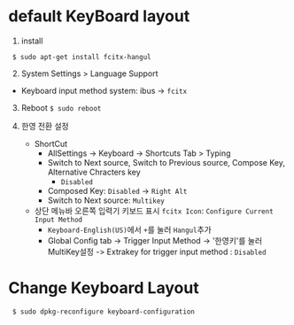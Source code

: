 # default KeyBoard layout
1. install
```
 $ sudo apt-get install fcitx-hangul
```
2. System Settings > Language Support 
 - Keyboard input method system: ibus -> `fcitx`

3. Reboot  `$ sudo reboot`

4. 한영 전환 설정
   - ShortCut 
     * AllSettings -> Keyboard -> Shortcuts Tab > Typing
     * Switch to Next source, Switch to Previous source, Compose Key, Alternative Chracters key
       - `Disabled`
     * Composed Key: `Disabled` -> `Right Alt` 
     * Switch to Next source:  `Multikey`
   - 상단 메뉴바 오른쪽 입력기 키보드 표시 `fcitx Icon`:  `Configure Current Input Method`
     * `Keyboard-English(US)`에서 `+`를 눌러 `Hangul`추가 
     * Global Config tab 
       -> Trigger Input Method -> '한영키'를 눌러 MultiKey설정
       -> Extrakey for trigger input method : `Disabled`

# Change Keyboard Layout 
```
 $ sudo dpkg-reconfigure keyboard-configuration
```
     

